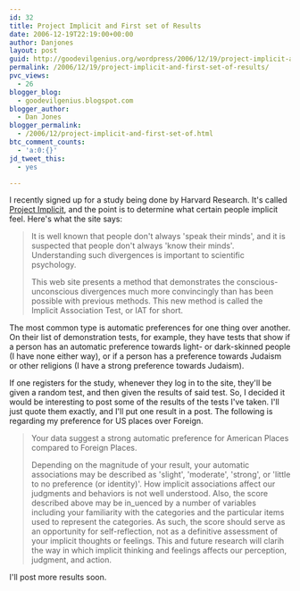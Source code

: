 ```yaml
---
id: 32
title: Project Implicit and First set of Results
date: 2006-12-19T22:19:00+00:00
author: Danjones
layout: post
guid: http://goodevilgenius.org/wordpress/2006/12/19/project-implicit-and-first-set-of-results/
permalink: /2006/12/19/project-implicit-and-first-set-of-results/
pvc_views:
  - 26
blogger_blog:
  - goodevilgenius.blogspot.com
blogger_author:
  - Dan Jones
blogger_permalink:
  - /2006/12/project-implicit-and-first-set-of.html
btc_comment_counts:
  - 'a:0:{}'
jd_tweet_this:
  - yes

---
```

I recently signed up for a study being done by Harvard Research. It's called [Project Implicit](https://implicit.harvard.edu/implicit/), and the point is to determine what certain people implicit feel. Here's what the site says: 

> It is well known that people don't always 'speak their minds', and it is suspected that people don't always 'know their minds'. Understanding such divergences is important to scientific psychology.
>
> This web site presents a method that demonstrates the conscious-unconscious divergences much more convincingly than has been possible with previous methods. This new method is called the Implicit Association Test, or IAT for short.

The most common type is automatic preferences for one thing over another. On their list of demonstration tests, for example, they have tests that show if a person has an automatic preference towards light- or dark-skinned people (I have none either way), or if a person has a preference towards Judaism or other religions (I have a strong preference towards Judaism).

If one registers for the study, whenever they log in to the site, they'll be given a random test, and then given the results of said test. So, I decided it would be interesting to post some of the results of the tests I've taken. I'll just quote them exactly, and I'll put one result in a post. The following is regarding my preference for US places over Foreign.

> Your data suggest a strong automatic preference for American Places compared to Foreign Places.
>
> Depending on the magnitude of your result, your automatic associations may be described as 'slight', 'moderate', 'strong', or 'little to no preference (or identity)'. How implicit associations affect our judgments and behaviors is not well understood. Also, the score described above may be in_uenced by a number of variables including your familiarity with the categories and the particular items used to represent the categories. As such, the score should serve as an opportunity for self-reflection, not as a definitive assessment of your implicit thoughts or feelings. This and future research will clarih the way in which implicit thinking and feelings affects our perception, judgment, and action.

I'll post more results soon.
